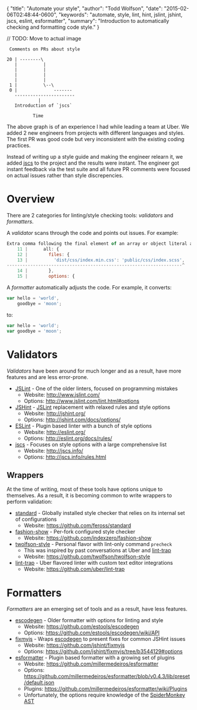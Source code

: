 {
  "title": "Automate your style",
  "author": "Todd Wolfson",
  "date": "2015-02-06T02:48:44-0600",
  "keywords": "automate, style, lint, hint, jslint, jshint, jscs, eslint, esformatter",
  "summary": "Introduction to automatically checking and formatting code style."
}

// TODO: Move to actual image

```
 Comments on PRs about style

20 | --------\
   |          |
   |          |
   |          |
   |          |
 1 |          \--\
 0 |              -------
   -----------------------
            |
   Introduction of `jscs`

          Time
```

The above graph is of an experience I had while leading a team at Uber. We added 2 new engineers from projects with different languages and styles. The first PR was good code but very inconsistent with the existing coding practices.

Instead of writing up a style guide and making the engineer relearn it, we added [jscs][] to the project and the results were instant. The engineer got instant feedback via the test suite and all future PR comments were focused on actual issues rather than style discrepencies.

[jscs]: https://github.com/jscs-dev/node-jscs

# Overview
There are 2 categories for linting/style checking tools: *validators* and *formatters*.

A *validator* scans through the code and points out issues. For example:

```js
Extra comma following the final element of an array or object literal at Gruntfile.js :
    11 |      all: {
    12 |        files: {
    13 |          'dist/css/index.min.css': 'public/css/index.scss',
-------------------------------------------------------------------^
    14 |        },
    15 |        options: {
```

A *formatter* automatically adjusts the code. For example, it converts:

```js
var hello = 'world',
    goodbye = 'moon';
```

to:

```js
var hello = 'world';
var goodbye = 'moon';
```

# Validators
*Validators* have been around for much longer and as a result, have more features and are less error-prone.

- [JSLint][] - One of the older linters, focused on programming mistakes
    - Website: http://www.jslint.com/
    - Options: http://www.jslint.com/lint.html#options
- [JSHint][] - [JSLint][] replacement with relaxed rules and style options
    - Website: http://jshint.org/
    - Options: http://jshint.com/docs/options/
- [ESLint][] - Plugin based linter with a bunch of style options
    - Website: http://eslint.org/
    - Options: http://eslint.org/docs/rules/
- [jscs][] - Focuses on style options with a large comprehensive list
    - Website: http://jscs.info/
    - Options: http://jscs.info/rules.html

[JSLint]: http://www.jslint.com/
[JSHint]: http://jshint.org/
[ESLint]:  http://eslint.org/

## Wrappers
At the time of writing, most of these tools have options unique to themselves. As a result, it is becoming common to write wrappers to perform validation:

- [standard][] - Globally installed style checker that relies on its internal set of configurations
    - Website: https://github.com/feross/standard
- [fashion-show][] - Per-fork configured style checker
    - Website: https://github.com/indexzero/fashion-show
- [twolfson-style][] - Personal flavor with lint-only command `precheck`
    - This was inspired by past conversations at Uber and [lint-trap][]
    - Website: https://github.com/twolfson/twolfson-style
- [lint-trap][] - Uber flavored linter with custom text editor integrations
    - Website: https://github.com/uber/lint-trap

[standard]: https://github.com/feross/standard
[fashion-show]: https://github.com/indexzero/fashion-show
[twolfson-style]: https://github.com/twolfson/twolfson-style
[lint-trap]: https://github.com/uber/lint-trap

# Formatters
*Formatters* are an emerging set of tools and as a result, have less features.

- [escodegen][] - Older formatter with options for linting and style
    - Website: https://github.com/estools/escodegen
    - Options: https://github.com/estools/escodegen/wiki/API
- [fixmyjs][] - Wraps [escodegen][] to present fixes for common JSHint issues
    - Website: https://github.com/jshint/fixmyjs
    - Options: https://github.com/jshint/fixmyjs/tree/b3544129#options
- [esformatter][] - Plugin based formatter with a growing set of plugins
    - Website: https://github.com/millermedeiros/esformatter
    - Options: https://github.com/millermedeiros/esformatter/blob/v0.4.3/lib/preset/default.json
    - Plugins: https://github.com/millermedeiros/esformatter/wiki/Plugins
    - Unfortunately, the options require knowledge of the [SpiderMonkey AST][]

[escodegen]: https://github.com/estools/escodegen
[fixmyjs]: https://github.com/jshint/fixmyjs
[esformatter]: https://github.com/millermedeiros/esformatter
[SpiderMonkey AST]: https://developer.mozilla.org/en-US/docs/Mozilla/Projects/SpiderMonkey/Parser_API

